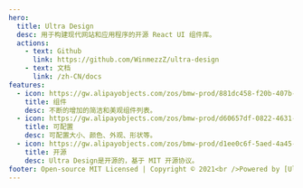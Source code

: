 ```yaml
---
hero:
  title: Ultra Design
  desc: 用于构建现代网站和应用程序的开源 React UI 组件库。
  actions:
    - text: Github
      link: https://github.com/WinmezzZ/ultra-design
    - text: 文档
      link: /zh-CN/docs
features:
  - icon: https://gw.alipayobjects.com/zos/bmw-prod/881dc458-f20b-407b-947a-95104b5ec82b/k79dm8ih_w144_h144.png
    title: 组件
    desc: 不断的增加的简洁和美观组件列表。
  - icon: https://gw.alipayobjects.com/zos/bmw-prod/d60657df-0822-4631-9d7c-e7a869c2f21c/k79dmz3q_w126_h126.png
    title: 可配置
    desc: 可配置大小、颜色、外观、形状等。
  - icon: https://gw.alipayobjects.com/zos/bmw-prod/d1ee0c6f-5aed-4a45-a507-339a4bfe076c/k7bjsocq_w144_h144.png
    title: 开源
    desc: Ultra Design是开源的，基于 MIT 开源协议。
footer: Open-source MIT Licensed | Copyright © 2021<br />Powered by [Ultra Design](https://ultra-design.hyyar.com/)
---
```

